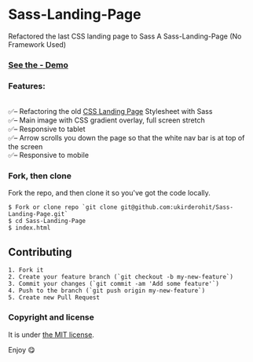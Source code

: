 ﻿# Sass-Landing-Page

Refactored the last CSS landing page to Sass
A Sass-Landing-Page (No Framework Used)

### [See the - Demo](https://ukirderohit.com/Sass-Landing-Page/)


### Features:

<br>:white_check_mark:– Refactoring the old [CSS Landing Page](http://ukirderohit.me/CSS-Landing-Page/) Stylesheet with Sass
<br>:white_check_mark:– Main image with CSS gradient overlay, full screen stretch
<br>:white_check_mark:– Responsive to tablet<br>
:white_check_mark:– Arrow scrolls you down the page so that the white nav bar is at top of the screen
<br>:white_check_mark:– Responsive to mobile<br>


### Fork, then clone

Fork the repo, and then clone it so you've got the code locally.

```
$ Fork or clone repo `git clone git@github.com:ukirderohit/Sass-Landing-Page.git`
$ cd Sass-Landing-Page
$ index.html
```

## Contributing
```
1. Fork it
2. Create your feature branch (`git checkout -b my-new-feature`)
3. Commit your changes (`git commit -am 'Add some feature'`)
4. Push to the branch (`git push origin my-new-feature`)
5. Create new Pull Request
```
### Copyright and license

It is under [the MIT license](/LICENSE).

Enjoy :yum:

